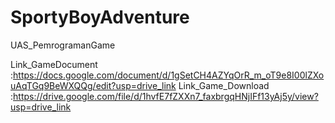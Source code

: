 # SportyBoyAdventure
UAS_PemrogramanGame

Link_GameDocument :https://docs.google.com/document/d/1gSetCH4AZYqOrR_m_oT9e8I00lZXouAqTGq9BeWXQQg/edit?usp=drive_link
Link_Game_Download :https://drive.google.com/file/d/1hvfE7fZXXn7_faxbrgqHNjIFf13yAj5y/view?usp=drive_link

